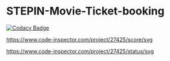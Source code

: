 # STEPIN-Movie-Ticket-booking


[![Codacy Badge](https://app.codacy.com/project/badge/Grade/f98ca8f5abcb47bd82b5cfbad277a1fa)](https://www.codacy.com/gh/Karthik651/STEPIN-Movie-Ticket-booking/dashboard?utm_source=github.com&amp;utm_medium=referral&amp;utm_content=Karthik651/STEPIN-Movie-Ticket-booking&amp;utm_campaign=Badge_Grade)

https://www.code-inspector.com/project/27425/score/svg

https://www.code-inspector.com/project/27425/status/svg
